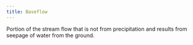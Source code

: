```yaml
---
title: Baseflow
---
```


Portion of the stream flow that is not from precipitation and results from seepage of water from the ground.
